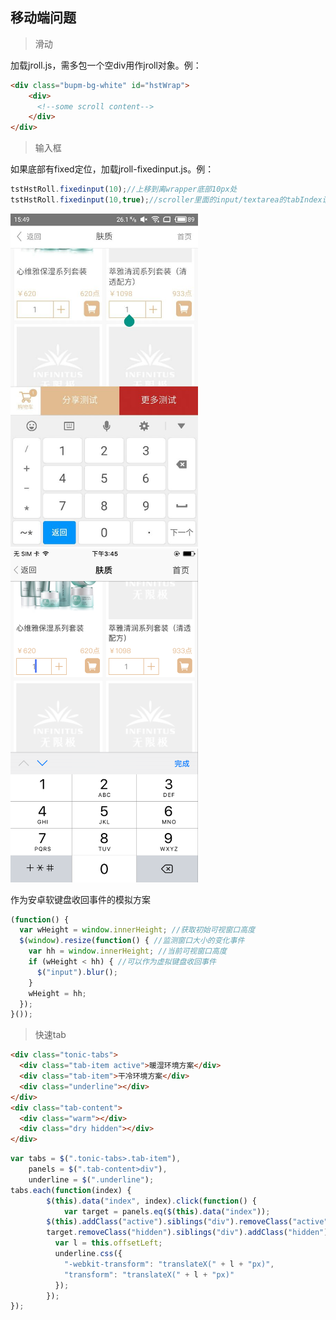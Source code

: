 ## 移动端问题 ##
>滑动

加载jroll.js，需多包一个空div用作jroll对象。例：

```html
<div class="bupm-bg-white" id="hstWrap">
	<div>
      <!--some scroll content-->
    </div>
</div>
```

> 输入框  

如果底部有fixed定位，加载jroll-fixedinput.js。例：

```javascript
tstHstRoll.fixedinput(10);//上移到离wrapper底部10px处
tstHstRoll.fixedinput(10,true);//scroller里面的input/textarea的tabIndex设置为-1，解决tab键切换错位bug
```
<img src="https://github.com/weixisheng/input-problem/blob/master/img/android-input.png" width="300px"><img src="https://github.com/weixisheng/input-problem/blob/master/img/ios-input.png" width="300px">

作为安卓软键盘收回事件的模拟方案

```javascript
(function() {
  var wHeight = window.innerHeight; //获取初始可视窗口高度
  $(window).resize(function() { //监测窗口大小的变化事件
    var hh = window.innerHeight; //当前可视窗口高度
    if (wHeight < hh) { //可以作为虚拟键盘收回事件
      $("input").blur();
    }
    wHeight = hh;
  });
}());
```

> 快速tab

```html
<div class="tonic-tabs">
  <div class="tab-item active">暖湿环境方案</div>
  <div class="tab-item">干冷环境方案</div>
  <div class="underline"></div>
</div>
<div class="tab-content">
  <div class="warm"></div>
  <div class="dry hidden"></div>
</div>
```

```javascript
var tabs = $(".tonic-tabs>.tab-item"),
    panels = $(".tab-content>div"),
    underline = $(".underline");
tabs.each(function(index) {
        $(this).data("index", index).click(function() {
            var target = panels.eq($(this).data("index"));
	    $(this).addClass("active").siblings("div").removeClass("active");
	    target.removeClass("hidden").siblings("div").addClass("hidden");
          var l = this.offsetLeft;
          underline.css({
            "-webkit-transform": "translateX(" + l + "px)",
            "transform": "translateX(" + l + "px)"
          });
        });
});
```

